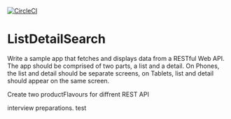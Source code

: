 [![CircleCI](https://circleci.com/gh/kathisai/ListDetailSearch/tree/circleci-project-setup.svg?style=svg)](https://circleci.com/gh/kathisai/ListDetailSearch/tree/circleci-project-setup)

# ListDetailSearch
Write a sample app that fetches and displays data from a RESTful Web API. The app should be comprised of two parts, a list and a detail. On
Phones, the list and detail should be separate screens, on Tablets, list and detail should appear on the same screen. 

Create two productFlavours for diffrent REST API

interview preparations. test
